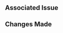 <!--
## Submitting Pull Request
We love PRs and appreciate any help you can offer.

Please make sure the following criteria is meet before submitting your pull request.

1. <strong>PR meets the  [Contributing guidelines](./CONTRIBUTING.md)</strong>
1. Fork the repository and create your branch from <i>master</i>.
1. Ensure the test suite passes (`yarn run test`).
1. Make sure your code lints (`yarn run lint`).
-->

## Associated Issue
<!-- Include a link to the issue (e.g. #12) -->

## Changes Made
<!-- Briefly summarize the changes made -->